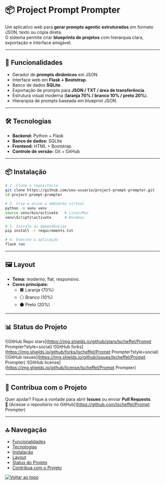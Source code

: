 # 📦 Project Prompt Prompter

Um aplicativo web para **gerar prompts agentic estruturados** em formato JSON, texto ou cópia direta.  
O sistema permite criar **blueprints de projetos** com hierarquia clara, exportação e interface amigável.  

---

## 🚀 Funcionalidades
- Gerador de **prompts dinâmicos** em JSON.
- Interface web em **Flask + Bootstrap**.
- Banco de dados **SQLite**.
- Exportação de prompts para **JSON / TXT / área de transferência**.
- Estrutura visual moderna (**laranja 70% / branco 10% / preto 20%**).
- Hierarquia de prompts baseada em blueprint JSON.  

---

## 🛠️ Tecnologias
- **Backend:** Python + Flask  
- **Banco de dados:** SQLite  
- **Frontend:** HTML + Bootstrap  
- **Controle de versão:** Git + GitHub  

---

## 📦 Instalação

```bash
# 1. Clone o repositório
git clone https://github.com/seu-usuario/project-prompt-prompter.git
cd project-prompt-prompter

# 2. Crie e ative o ambiente virtual
python -m venv venv
source venv/bin/activate   # Linux/Mac
venv\Scripts\activate      # Windows

# 3. Instale as dependências
pip install -r requirements.txt

# 4. Execute a aplicação
flask run
```

---

## 🖼️ Layout
- **Tema:** moderno, flat, responsivo.  
- **Cores principais:**  
  - 🟧 Laranja (70%)  
  - ⚪ Branco (10%)  
  - ⚫ Preto (20%)  

---

## 📊 Status do Projeto

![GitHub Repo stars](https://img.shields.io/github/stars/lscheffel/Prompt Prompter?style=social)
![GitHub forks](https://img.shields.io/github/forks/lscheffel/Prompt Prompter?style=social)
![GitHub issues](https://img.shields.io/github/issues/lscheffel/Prompt Prompter)
![GitHub license](https://img.shields.io/github/license/lscheffel/Prompt Prompter)

---

## 🤝 Contribua com o Projeto
Quer ajudar? Fique à vontade para abrir **Issues** ou enviar **Pull Requests**.  
🔗 [Acesse o repositório no GitHub](https://github.com/lscheffel/Prompt Prompter)

---

## 🔝 Navegação
- [Funcionalidades](#-funcionalidades)  
- [Tecnologias](#️-tecnologias)  
- [Instalação](#-instalação)  
- [Layout](#️-layout)  
- [Status do Projeto](#-status-do-projeto)  
- [Contribua com o Projeto](#-contribua-com-o-projeto)  

<a href="#top"><img src="https://img.shields.io/badge/⬆️-Voltar%20ao%20topo-orange" alt="Voltar ao topo"></a>
